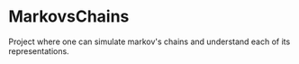 # MarkovsChains
Project where one can simulate markov's chains and understand each of its representations.
